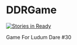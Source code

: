 DDRGame
=======

[![Stories in Ready](https://badge.waffle.io/RocketSurgery/DDRGame.png?label=ready&title=Ready)](http://waffle.io/RocketSurgery/DDRGame)

Game For Ludum Dare #30
